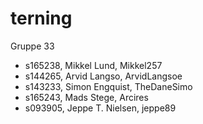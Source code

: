 # terning
Gruppe 33
* s165238, Mikkel Lund, Mikkel257
* s144265, Arvid Langso, ArvidLangsoe
* s143233, Simon Engquist, TheDaneSimo
* s165243, Mads Stege, Arcires
* s093905, Jeppe T. Nielsen, jeppe89
